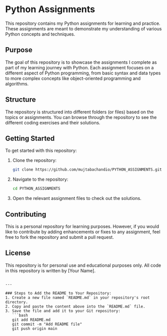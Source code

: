 # Python Assignments

This repository contains my Python assignments for learning and practice. These assignments are meant to demonstrate my understanding of various Python concepts and techniques.

## Purpose

The goal of this repository is to showcase the assignments I complete as part of my learning journey with Python. Each assignment focuses on a different aspect of Python programming, from basic syntax and data types to more complex concepts like object-oriented programming and algorithms.

## Structure

The repository is structured into different folders (or files) based on the topics or assignments. You can browse through the repository to see the different coding exercises and their solutions.

## Getting Started

To get started with this repository:

1. Clone the repository:
   ```bash
   git clone https://github.com/mujtabachandio/PYTHON_ASSIGNMENTS.git
   ```

2. Navigate to the repository:
   ```bash
   cd PYTHON_ASSIGNMENTS
   ```

3. Open the relevant assignment files to check out the solutions.

## Contributing

This is a personal repository for learning purposes. However, if you would like to contribute by adding enhancements or fixes to any assignment, feel free to fork the repository and submit a pull request.

## License

This repository is for personal use and educational purposes only. All code in this repository is written by [Your Name].
```

---

### Steps to Add the README to Your Repository:
1. Create a new file named `README.md` in your repository's root directory.
2. Copy and paste the content above into the `README.md` file.
3. Save the file and add it to your Git repository:
   ```bash
   git add README.md
   git commit -m "Add README file"
   git push origin main
   ```
